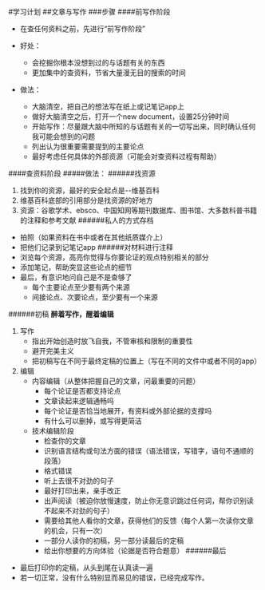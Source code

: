 #学习计划
##文章与写作
###步骤
####前写作阶段
- 在查任何资料之前，先进行“前写作阶段”
- 好处： 
  - 会挖掘你根本没想到过的与话题有关的东西
  - 更加集中的查资料，节省大量漫无目的搜索的时间

- 做法：
  - 大脑清空，把自己的想法写在纸上或记笔记app上
  - 做好大脑清空之后，打开一个new document，设置25分钟时间
  - 开始写作：尽量跟大脑中所知的与话题有关的一切写出来，同时确认任何我可能会想到的问题
  - 列出认为很重要需要提到的主要论点
  - 最好考虑任何具体的外部资源（可能会对查资料过程有帮助）

####查资料阶段
#####做法：
######找资源
  1. 找到你的资源，最好的安全起点是--维基百科
  2. 维基百科底部的引用部分是找资源的好地方
  3. 资源：谷歌学术、ebsco、中国知网等期刊数据库、图书馆、大多数科普书籍的注释和参考文献
######私人的方式存档
  - 拍照（如果资料在书中或者在其他纸质媒介上）
  - 把他们记录到记笔记app
######对材料进行注释
- 浏览每个资源，高亮你觉得与你要论证的观点特别相关的部分
- 添加笔记，帮助突显这些论点的细节
- 最后，有意识地问自己是不是查够了
  - 每个主要论点至少要有两个来源
  - 间接论点、次要论点，至少要有一个来源

######初稿
**醉着写作，醒着编辑**
1. 写作
   - 指出开始创造时放飞自我，不管审核和限制的重要性
   - 避开完美主义
   - 把初稿写在不同于最终定稿的位置上（写在不同的文件中或者不同的app）
2. 编辑
   - 内容编辑（从整体把握自己的文章，问最重要的问题）
     - 每个论证是否都支持论点
     - 文章读起来逻辑通畅吗
     - 每个论证是否恰当地展开，有资料或外部论据的支撑吗
     - 有什么可以删掉，或写得更简洁
   - 技术编辑阶段
     - 检查你的文章
     - 识别语言结构或句法方面的错误（语法错误，写错字，语句不通顺的段落）
     - 格式错误
     - 听上去很不对劲的句子
     - 最好打印出来，亲手改正
     - 出声阅读（被迫你放慢速度，防止你无意识跳过任何词，帮你识别读不起来不对劲的句子）
     - 需要给其他人看你的文章，获得他们的反馈（每个人第一次读你文章的机会，只有一次）
     - 一部分人读你的初稿，另一部分读最后的定稿
     - 给出你想要的方向体验（论据是否符合题意）
######最后
- 最后打印你的定稿，从头到尾在认真读一遍
- 若一切正常，没有什么特别显而易见的错误，已经完成写作。



